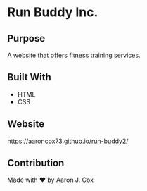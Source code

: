 # Run Buddy Inc.

## Purpose
A website that offers fitness training services.

## Built With
* HTML
* CSS

## Website
https://aaroncox73.github.io/run-buddy2/

## Contribution
Made with ❤️ by Aaron J. Cox

